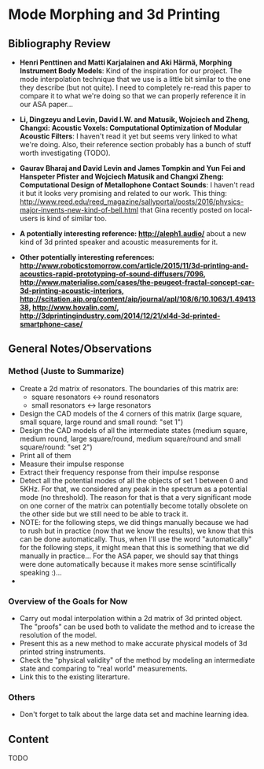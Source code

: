 # Mode Morphing and 3d Printing

## Bibliography Review

* **Henri Penttinen and Matti Karjalainen and Aki Härmä, Morphing Instrument Body Models**: Kind of the inspiration for our project. The mode interpolation technique that we use is a little bit similar to the one they describe (but not quite). I need to completely re-read this paper to compare it to what we're doing so that we can properly reference it in our ASA paper...

* **Li, Dingzeyu and Levin, David I.W. and Matusik, Wojciech and Zheng, Changxi: Acoustic Voxels: Computational Optimization of Modular Acoustic Filters**: I haven't read it yet but seems very linked to what we're doing. Also, their reference section probably has a bunch of stuff worth investigating (TODO).

 * **Gaurav Bharaj and David Levin and James Tompkin and Yun Fei and Hanspeter Pfister and Wojciech Matusik and Changxi Zheng: Computational Design of Metallophone Contact Sounds**: I haven't read it but it looks very promising and related to our work. This thing: http://www.reed.edu/reed_magazine/sallyportal/posts/2016/physics-major-invents-new-kind-of-bell.html that Gina recently posted on local-users is kind of similar too. 

* **A potentially interesting reference: http://aleph1.audio/** about a new kind of 3d printed speaker and acoustic measurements for it.

* **Other potentially interesting references: http://www.roboticstomorrow.com/article/2015/11/3d-printing-and-acoustics-rapid-prototyping-of-sound-diffusers/7096, http://www.materialise.com/cases/the-peugeot-fractal-concept-car-3d-printing-acoustic-interiors, http://scitation.aip.org/content/aip/journal/apl/108/6/10.1063/1.4941338, http://www.hovalin.com/, http://3dprintingindustry.com/2014/12/21/xl4d-3d-printed-smartphone-case/**


## General Notes/Observations

### Method (Juste to Summarize)

* Create a 2d matrix of resonators. The boundaries of this matrix are: 
	* square resonators <-> round resonators 
	* small resonators <-> large resonators
* Design the CAD models of the 4 corners of this matrix (large square, small square, large round and small round: "set 1")
* Design the CAD models of all the intermediate states (medium square, medium round, large square/round, medium square/round and small square/round: "set 2")
* Print all of them
* Measure their impulse response
* Extract their frequency response from their impulse response
* Detect all the potential modes of all the objects of set 1 between 0 and 5KHz. For that, we considered any peak in the spectrum as a potential mode (no threshold). The reason for that is that a very significant mode on one corner of the matrix can potentially become totally obsolete on the other side but we still need to be able to track it.
* NOTE: for the following steps, we did things manually because we had to rush but in practice (now that we know the results), we know that this can be done automatically. Thus, when I'll use the word "automatically" for the following steps, it might mean that this is something that we did manually in practice... For the ASA paper, we should say that things were done automatically because it makes more sense scintifically speaking :)... 
* 

### Overview of the Goals for Now

* Carry out modal interpolation within a 2d matrix of 3d printed object. The "proofs" can be used both to validate the method and to icrease the resolution of the model.
* Present this as a new method to make accurate physical models of 3d printed string instruments.
* Check the "physical validity" of the method by modeling an intermediate state and comparing to "real world" measurements.
* Link this to the existing literarture.

### Others

* Don't forget to talk about the large data set and machine learning idea.

## Content

TODO
